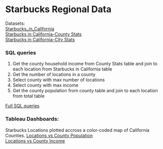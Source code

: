 # Starbucks Regional Data
Datasets:  
[Starbucks_in_California](https://data.world/alice-c/starbucks)  
[Starbucks in California-County Stats](https://data.world/alice-c/starbucks)  
[Starbucks in California-City Stats](https://data.world/alice-c/starbucks)  

### SQL queries
  1. Get the county household income from County Stats table and join to each location from Starbucks in California table
  2. Get the number of locations in a county
  3. Select county with max number of locations
  4. Select county with max income
  5. Get the county population from county table and join to each location from total table

[Full SQL queries](https://github.com/christabel-paul/Starbucks_Regional_Data/blob/main/SQLQuery1.sql)




### Tableau Dashboards: 
Starbucks Locations plotted accross a color-coded map of California Counties.
[Locations vs County Population](https://public.tableau.com/views/StarbucksLocationsinCalifornia-Population/PopDashboard?:language=en-US&:display_count=n&:origin=viz_share_link)  
[Locations vs County Income](https://public.tableau.com/shared/Z8MYBKBPT?:display_count=n&:origin=viz_share_link)
